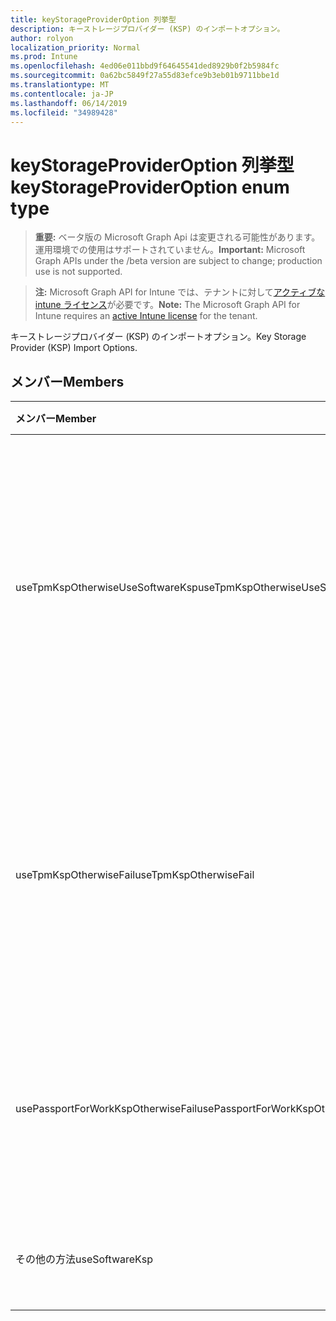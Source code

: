 ```yaml
---
title: keyStorageProviderOption 列挙型
description: キーストレージプロバイダー (KSP) のインポートオプション。
author: rolyon
localization_priority: Normal
ms.prod: Intune
ms.openlocfilehash: 4ed06e011bbd9f64645541ded8929b0f2b5984fc
ms.sourcegitcommit: 0a62bc5849f27a55d83efce9b3eb01b9711bbe1d
ms.translationtype: MT
ms.contentlocale: ja-JP
ms.lasthandoff: 06/14/2019
ms.locfileid: "34989428"
---
```

# <a name="keystorageprovideroption-enum-type"></a><span data-ttu-id="990b9-103">keyStorageProviderOption 列挙型</span><span class="sxs-lookup"><span data-stu-id="990b9-103">keyStorageProviderOption enum type</span></span>

> <span data-ttu-id="990b9-104">**重要:** ベータ版の Microsoft Graph Api は変更される可能性があります。運用環境での使用はサポートされていません。</span><span class="sxs-lookup"><span data-stu-id="990b9-104">**Important:** Microsoft Graph APIs under the /beta version are subject to change; production use is not supported.</span></span>

> <span data-ttu-id="990b9-105">**注:** Microsoft Graph API for Intune では、テナントに対して[アクティブな intune ライセンス](https://go.microsoft.com/fwlink/?linkid=839381)が必要です。</span><span class="sxs-lookup"><span data-stu-id="990b9-105">**Note:** The Microsoft Graph API for Intune requires an [active Intune license](https://go.microsoft.com/fwlink/?linkid=839381) for the tenant.</span></span>

<span data-ttu-id="990b9-106">キーストレージプロバイダー (KSP) のインポートオプション。</span><span class="sxs-lookup"><span data-stu-id="990b9-106">Key Storage Provider (KSP) Import Options.</span></span>

## <a name="members"></a><span data-ttu-id="990b9-107">メンバー</span><span class="sxs-lookup"><span data-stu-id="990b9-107">Members</span></span>
|<span data-ttu-id="990b9-108">メンバー</span><span class="sxs-lookup"><span data-stu-id="990b9-108">Member</span></span>|<span data-ttu-id="990b9-109">値</span><span class="sxs-lookup"><span data-stu-id="990b9-109">Value</span></span>|<span data-ttu-id="990b9-110">説明</span><span class="sxs-lookup"><span data-stu-id="990b9-110">Description</span></span>|
|:---|:---|:---|
|<span data-ttu-id="990b9-111">useTpmKspOtherwiseUseSoftwareKsp</span><span class="sxs-lookup"><span data-stu-id="990b9-111">useTpmKspOtherwiseUseSoftwareKsp</span></span>|<span data-ttu-id="990b9-112">.0</span><span class="sxs-lookup"><span data-stu-id="990b9-112">0</span></span>|<span data-ttu-id="990b9-113">トラステッドプラットフォームモジュール (TPM) KSP がある場合は、それ以外の場合は、ソフトウェア KSP にインポートします。</span><span class="sxs-lookup"><span data-stu-id="990b9-113">Import to Trusted Platform Module (TPM) KSP if present, otherwise import to Software KSP.</span></span>|
|<span data-ttu-id="990b9-114">useTpmKspOtherwiseFail</span><span class="sxs-lookup"><span data-stu-id="990b9-114">useTpmKspOtherwiseFail</span></span>|<span data-ttu-id="990b9-115">1-d</span><span class="sxs-lookup"><span data-stu-id="990b9-115">1</span></span>|<span data-ttu-id="990b9-116">トラステッドプラットフォームモジュール (TPM) KSP (存在する場合) にインポートします (それ以外の場合は失敗します)。</span><span class="sxs-lookup"><span data-stu-id="990b9-116">Import to Trusted Platform Module (TPM) KSP if present, otherwise fail.</span></span>|
|<span data-ttu-id="990b9-117">usePassportForWorkKspOtherwiseFail</span><span class="sxs-lookup"><span data-stu-id="990b9-117">usePassportForWorkKspOtherwiseFail</span></span>|<span data-ttu-id="990b9-118">pbm-2</span><span class="sxs-lookup"><span data-stu-id="990b9-118">2</span></span>|<span data-ttu-id="990b9-119">利用可能な場合は Passport にインポートし、それ以外の場合は失敗します。</span><span class="sxs-lookup"><span data-stu-id="990b9-119">Import to Passport for work KSP if available, otherwise fail.</span></span>|
|<span data-ttu-id="990b9-120">その他の方法</span><span class="sxs-lookup"><span data-stu-id="990b9-120">useSoftwareKsp</span></span>|<span data-ttu-id="990b9-121">1/3</span><span class="sxs-lookup"><span data-stu-id="990b9-121">3</span></span>|<span data-ttu-id="990b9-122">ソフトウェア KSP にインポートします。</span><span class="sxs-lookup"><span data-stu-id="990b9-122">Import to Software KSP.</span></span>|






